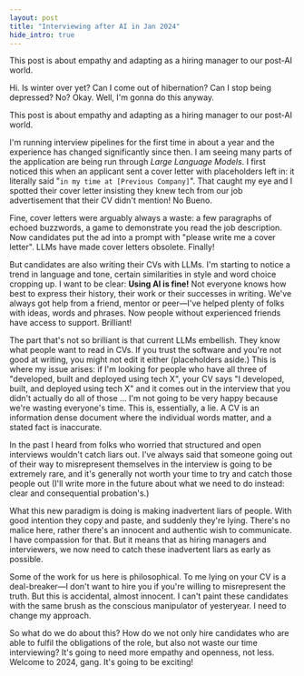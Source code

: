 ```yaml
---
layout: post
title: "Interviewing after AI in Jan 2024"
hide_intro: true
---
```


This post is about empathy and adapting as a hiring manager to our post-AI world.

<!--more-->

Hi. Is winter over yet? Can I come out of hibernation? Can I stop being depressed? No? Okay. Well, I'm gonna do this anyway.

This post is about empathy and adapting as a hiring manager to our post-AI world.

I'm running interview pipelines for the first time in about a year and the experience has changed significantly since then. I am seeing many parts of the application are being run through _Large Language Models_. I first noticed this when an applicant sent a cover letter with placeholders left in: it literally said "`in my time at [Previous Company]`". That caught my eye and I spotted their cover letter insisting they knew tech from our job advertisement that their CV didn't mention! No Bueno.

Fine, cover letters were arguably always a waste: a few paragraphs of echoed buzzwords, a game to demonstrate you read the job description. Now candidates put the ad into a prompt with "please write me a cover letter". LLMs have made cover letters obsolete. Finally!

But candidates are also writing their CVs with LLMs. I'm starting to notice a trend in language and tone, certain similarities in style and word choice cropping up. I want to be clear: **Using AI is fine!** Not everyone knows how best to express their history, their work or their successes in writing. We've always got help from a friend, mentor or peer—I've helped plenty of folks with ideas, words and phrases. Now people without experienced friends have access to support. Brilliant!

The part that's not so brilliant is that current LLMs embellish. They know what people want to read in CVs. If you trust the software and you're not good at writing, you might not edit it either (placeholders aside.) This is where my issue arises: if I'm looking for people who have all three of "developed, built and deployed using tech X", your CV says "I developed, built, and deployed using tech X" and it comes out in the interview that you didn't actually do all of those ... I'm not going to be very happy because we're wasting everyone's time. This is, essentially, a lie. A CV is an information dense document where the individual words matter, and a stated fact is inaccurate.

In the past I heard from folks who worried that structured and open interviews wouldn't catch liars out. I've always said that someone going out of their way to misrepresent themselves in the interview is going to be extremely rare, and it's generally not worth your time to try and catch those people out (I'll write more in the future about what we need to do instead: clear and consequential probation's.)

What this new paradigm is doing is making inadvertent liars of people. With good intention they copy and paste, and suddenly they're lying. There's no malice here, rather there's an innocent and authentic wish to communicate. I have compassion for that. But it means that as hiring managers and interviewers, we now need to catch these inadvertent liars as early as possible.

Some of the work for us here is philosophical. To me lying on your CV is a deal-breaker—I don't want to hire you if you're willing to misrepresent the truth. But this is accidental, almost innocent. I can't paint these candidates with the same brush as the conscious manipulator of yesteryear. I need to change my approach.

So what do we do about this? How do we not only hire candidates who are able to fulfil the obligations of the role, but also not waste our time interviewing? It's going to need more empathy and openness, not less. Welcome to 2024, gang. It's going to be exciting!
